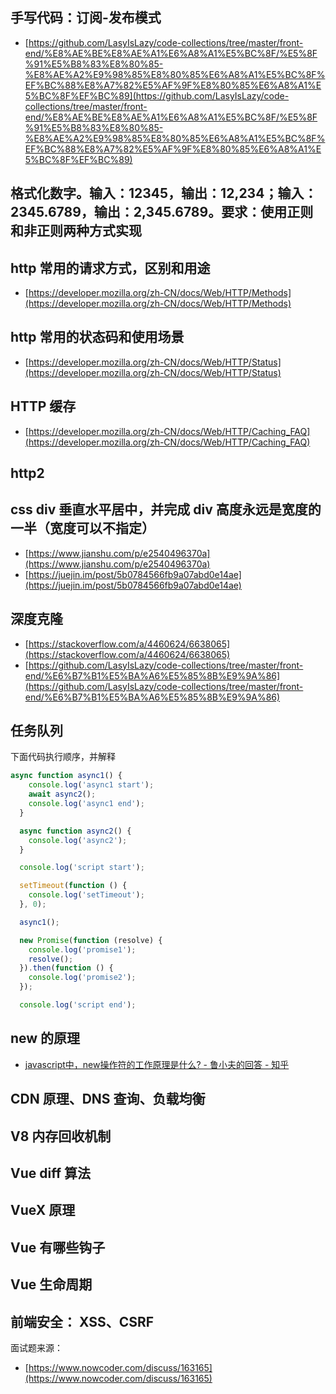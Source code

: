 ## 手写代码：订阅-发布模式

- [https://github.com/LasyIsLazy/code-collections/tree/master/front-end/%E8%AE%BE%E8%AE%A1%E6%A8%A1%E5%BC%8F/%E5%8F%91%E5%B8%83%E8%80%85-%E8%AE%A2%E9%98%85%E8%80%85%E6%A8%A1%E5%BC%8F%EF%BC%88%E8%A7%82%E5%AF%9F%E8%80%85%E6%A8%A1%E5%BC%8F%EF%BC%89](https://github.com/LasyIsLazy/code-collections/tree/master/front-end/%E8%AE%BE%E8%AE%A1%E6%A8%A1%E5%BC%8F/%E5%8F%91%E5%B8%83%E8%80%85-%E8%AE%A2%E9%98%85%E8%80%85%E6%A8%A1%E5%BC%8F%EF%BC%88%E8%A7%82%E5%AF%9F%E8%80%85%E6%A8%A1%E5%BC%8F%EF%BC%89)

## 格式化数字。输入：12345，输出：12,234；输入：2345.6789，输出：2,345.6789。要求：使用正则和非正则两种方式实现

## http 常用的请求方式，区别和用途

- [https://developer.mozilla.org/zh-CN/docs/Web/HTTP/Methods](https://developer.mozilla.org/zh-CN/docs/Web/HTTP/Methods)

## http 常用的状态码和使用场景

- [https://developer.mozilla.org/zh-CN/docs/Web/HTTP/Status](https://developer.mozilla.org/zh-CN/docs/Web/HTTP/Status)

## HTTP 缓存

- [https://developer.mozilla.org/zh-CN/docs/Web/HTTP/Caching_FAQ](https://developer.mozilla.org/zh-CN/docs/Web/HTTP/Caching_FAQ)

## http2

## css div 垂直水平居中，并完成 div 高度永远是宽度的一半（宽度可以不指定）

- [https://www.jianshu.com/p/e2540496370a](https://www.jianshu.com/p/e2540496370a)
- [https://juejin.im/post/5b0784566fb9a07abd0e14ae](https://juejin.im/post/5b0784566fb9a07abd0e14ae)

## 深度克隆

- [https://stackoverflow.com/a/4460624/6638065](https://stackoverflow.com/a/4460624/6638065)
- [https://github.com/LasyIsLazy/code-collections/tree/master/front-end/%E6%B7%B1%E5%BA%A6%E5%85%8B%E9%9A%86](https://github.com/LasyIsLazy/code-collections/tree/master/front-end/%E6%B7%B1%E5%BA%A6%E5%85%8B%E9%9A%86)

## 任务队列

下面代码执行顺序，并解释

```JavaScript
async function async1() {
    console.log('async1 start');
    await async2();
    console.log('async1 end');
  }

  async function async2() {
    console.log('async2');
  }

  console.log('script start');

  setTimeout(function () {
    console.log('setTimeout');
  }, 0);

  async1();

  new Promise(function (resolve) {
    console.log('promise1');
    resolve();
  }).then(function () {
    console.log('promise2');
  });

  console.log('script end');
```

## new 的原理

- [javascript中，new操作符的工作原理是什么? - 鲁小夫的回答 - 知乎](https://www.zhihu.com/question/36440948/answer/67513171)

## CDN 原理、DNS 查询、负载均衡

## V8 内存回收机制

## Vue diff 算法

## VueX 原理

## Vue 有哪些钩子

## Vue 生命周期

## 前端安全： XSS、CSRF


面试题来源：

- [https://www.nowcoder.com/discuss/163165](https://www.nowcoder.com/discuss/163165)